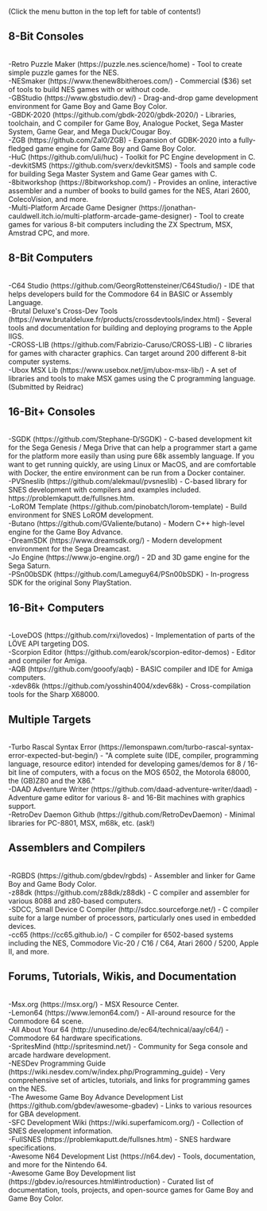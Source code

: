 (Click the menu button in the top left for table of contents!)

<h2>8-Bit Consoles</h2>
<br>-Retro Puzzle Maker (https://puzzle.nes.science/home) - Tool to create simple puzzle games for the NES.
<br>-NESmaker (https://www.thenew8bitheroes.com/) - Commercial ($36) set of tools to build NES games with or without code.
<br>-GBStudio (https://www.gbstudio.dev/) - Drag-and-drop game development environment for Game Boy and Game Boy Color.
<br>-GBDK-2020 (https://github.com/gbdk-2020/gbdk-2020/) - Libraries, toolchain, and C compiler for Game Boy, Analogue Pocket, Sega Master System, Game Gear, and Mega Duck/Cougar Boy.
<br>-ZGB (https://github.com/Zal0/ZGB) - Expansion of GDBK-2020 into a fully-fledged game engine for Game Boy and Game Boy Color.
<br>-HuC (https://github.com/uli/huc) - Toolkit for PC Engine development in C.
<br>-devkitSMS (https://github.com/sverx/devkitSMS) - Tools and sample code for building Sega Master System and Game Gear games with C.
<br>-8bitworkshop (https://8bitworkshop.com/) - Provides an online, interactive assembler and a number of books to build games for the NES, Atari 2600, ColecoVision, and more.
<br>-Multi-Platform Arcade Game Designer (https://jonathan-cauldwell.itch.io/multi-platform-arcade-game-designer) - Tool to create games for various 8-bit computers including the ZX Spectrum, MSX, Amstrad CPC, and more.

<h2>8-Bit Computers</h2>
<br>-C64 Studio (https://github.com/GeorgRottensteiner/C64Studio/) - IDE that helps developers build for the Commodore 64 in BASIC or Assembly Language.
<br>-Brutal Deluxe's Cross-Dev Tools (https://www.brutaldeluxe.fr/products/crossdevtools/index.html) - Several tools and documentation for building and deploying programs to the Apple IIGS.
<br>-CROSS-LIB (https://github.com/Fabrizio-Caruso/CROSS-LIB) - C libraries for games with character graphics. Can target around 200 different 8-bit computer systems.
<br>-Ubox MSX Lib (https://www.usebox.net/jjm/ubox-msx-lib/) - A set of libraries and tools to make MSX games using the C programming language. (Submitted by Reidrac)

<h2>16-Bit+ Consoles</h2>
<br>-SGDK (https://github.com/Stephane-D/SGDK) - C-based development kit for the Sega Genesis / Mega Drive that can help a programmer start a game for the platform more easily than using pure 68k assembly language. If you want to get running quickly, are using Linux or MacOS, and are comfortable with Docker, the entire environment can be run from a Docker container.
<br>-PVSneslib (https://github.com/alekmaul/pvsneslib) - C-based library for SNES development with compilers and examples included. https://problemkaputt.de/fullsnes.htm.
<br>-LoROM Template (https://github.com/pinobatch/lorom-template) - Build environment for SNES LoROM development.
<br>-Butano (https://github.com/GValiente/butano) - Modern C++ high-level engine for the Game Boy Advance.
<br>-DreamSDK (https://www.dreamsdk.org/) - Modern development environment for the Sega Dreamcast.
<br>-Jo Engine (https://www.jo-engine.org/) - 2D and 3D game engine for the Sega Saturn.
<br>-PSn00bSDK (https://github.com/Lameguy64/PSn00bSDK) - In-progress SDK for the original Sony PlayStation.

<h2>16-Bit+ Computers</h2>
<br>-LoveDOS (https://github.com/rxi/lovedos) - Implementation of parts of the LÖVE API targeting DOS.
<br>-Scorpion Editor (https://github.com/earok/scorpion-editor-demos) - Editor and compiler for Amiga.
<br>-AQB (https://github.com/gooofy/aqb) - BASIC compiler and IDE for Amiga computers.
<br>-xdev86k (https://github.com/yosshin4004/xdev68k) - Cross-compilation tools for the Sharp X68000.

<h2>Multiple Targets</h2>
<br>-Turbo Rascal Syntax Error (https://lemonspawn.com/turbo-rascal-syntax-error-expected-but-begin/) - "A complete suite (IDE, compiler, programming language, resource editor) intended for developing games/demos for 8 / 16-bit line of computers, with a focus on the MOS 6502, the Motorola 68000, the (GB)Z80 and the X86."
<br>-DAAD Adventure Writer (https://github.com/daad-adventure-writer/daad) - Adventure game editor for various 8- and 16-Bit machines with graphics support.
<br>-RetroDev Daemon Github (https://github.com/RetroDevDaemon) - Minimal libraries for PC-8801, MSX, m68k, etc. (ask!)

<h2>Assemblers and Compilers</h2>
<br>-RGBDS (https://github.com/gbdev/rgbds) - Assembler and linker for Game Boy and Game Body Color.
<br>-z88dk (https://github.com/z88dk/z88dk) - C compiler and assembler for various 8088 and z80-based computers.
<br>-SDCC, Small Device C Compiler (http://sdcc.sourceforge.net/) - C compiler suite for a large number of processors, particularly ones used in embedded devices.
<br>-cc65 (https://cc65.github.io/) - C compiler for 6502-based systems including the NES, Commodore Vic-20 / C16 / C64, Atari 2600 / 5200, Apple II, and more.

<h2>Forums, Tutorials, Wikis, and Documentation</h2>
<br>-Msx.org (https://msx.org/) - MSX Resource Center.
<br>-Lemon64 (https://www.lemon64.com/) - All-around resource for the Commodore 64 scene.
<br>-All About Your 64 (http://unusedino.de/ec64/technical/aay/c64/) - Commodore 64 hardware specifications.
<br>-SpritesMind (http://spritesmind.net/) - Community for Sega console and arcade hardware development.
<br>-NESDev Programming Guide (https://wiki.nesdev.com/w/index.php/Programming_guide) - Very comprehensive set of articles, tutorials, and links for programming games on the NES.
<br>-The Awesome Game Boy Advance Development List (https://github.com/gbdev/awesome-gbadev) - Links to various resources for GBA development.
<br>-SFC Development Wiki (https://wiki.superfamicom.org/) - Collection of SNES development information.
<br>-FullSNES (https://problemkaputt.de/fullsnes.htm) - SNES hardware specifications.
<br>-Awesome N64 Development List (https://n64.dev) - Tools, documentation, and more for the Nintendo 64.
<br>-Awesome Game Boy Development list (https://gbdev.io/resources.html#introduction) - Curated list of documentation, tools, projects, and open-source games for Game Boy and Game Boy Color.
